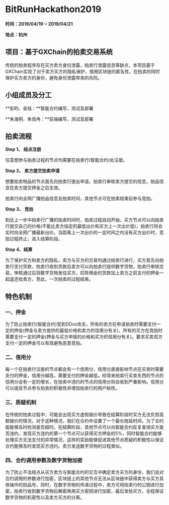 # BitRunHackathon2019

**时间：2019/04/19 ~ 2019/04/21**

**地点：杭州**

## 项目：基于GXChain的拍卖交易系统

传统的拍卖程序存在买方卖方身份泄露，拍卖行泄露信息等缺点，本项目基于GXChain实现了对于卖方买方的隐私保护，借用区块链的匿名性，在拍卖的同时保护买方卖方的身份，避免身份泄露带来的风险。

## 小组成员及分工

**彭昀、金铭：**智能合约编写，测试及部署

**朱海明、朱信冉：**前端编写，测试及部署

## 拍卖流程

**Step 1、 结点注册**

任意想参与拍卖过程的节点均需要在拍卖行(智能合约)处注册。

**Step 2、 卖方提交拍卖申请**

想要拍卖物品的节点首先向拍卖行提出申请，拍卖行审核卖方提交的信息，拍品信息在卖方提交押金之后生效。

拍卖行向全网广播拍品信息及拍卖时间，其他节点可在拍卖结束前参与竞拍。

**Step 3、 竞拍**

到达上一步中拍卖行广播的拍卖时间时，拍卖过程自动开始，买方节点可以向拍卖行提交自己的价格(不能比卖方指定的最低出价和买方上一次出价低)，拍卖行将会实时向全网广播最新出价。当距离上一次出价的一定时间之内没有买方出价时，竞拍过程终止，进入结算阶段。

**Step 4、结算**

为了保护买方和卖方的隐私，卖方与买方的交易均通过拍卖行进行，买方首先向拍卖行支付货款，拍卖行收到货款后卖方可以向拍卖行提供数字货物，拍卖行审核交易，审核通过后将数字货物发往买方，扣除佣金的货款加上卖方之前支付的押金一起返还给卖方，至此，一次拍卖的过程结束。

## 特色机制

### 一、押金

为了防止拍卖行(智能合约)受到DDos攻击，所有的卖方在申请拍卖时需要支付一定的押金(押金与卖方提供的最低价格和卖方的信用分有关)，所有的买方在竞拍时需要支付一定的押金(押金与买方申报的价格和买方的信用分有关)。要求买卖双方支付一定的押金可以有效避免恶意竞拍。

### 二、信用分

每一个在拍卖行注册的节点都会有一个信用分，信用分直接影响节点在买卖时需要支付的押金，信用分越高，需要支付的押金越低。经常来拍卖行买卖东西的节点的信用分会有一定的增长，在拍卖中违约的节点的信用分则会收到严重影响。信用分可以提高节点参与拍卖的积极性并增加拍卖行的用户粘性。

### 三、质疑机制

在传统的拍卖过程中，可能会出现买方虚假报价导致在结算阶段时买方无法负担高额报价的情况，对于这种情况，我们在合约中设置了一个最长拖延时间，为了合约能能够及时检测是否超时。在结算阶段，其他节点可以向智能合约反复查询买方是否违约，发现买方违约的第一个节点可以获得买方押金的5%，同时智能合约能够处理买方无法支付的异常情况，这样的奖励能够促进其他节点质疑的积极性以保证合约能够及时发现买方违约。卖方发送数字货物的过程类似。

### 四、合约调用参数及数字货物加密

为了防止不法结点从买方卖方与智能合约的交互中确定卖方买方的身份，我们会对合约调用的参数进行加密，区块链上的其他节点无法从区块链中获得卖方与买方具体操作的拍品号。同时，在数字货物的传递过程中，卖方可用拍卖行的公钥进行加密，拍卖行收到数字货物后解密再用买方密钥进行加密，最后发给买方，全程保证数字货物的机密性以及卖方买方的分离。
